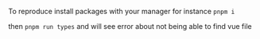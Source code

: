 To reproduce install packages with your manager for instance `pnpm i`


then `pnpm run types` and will see error about not being able to find vue file
